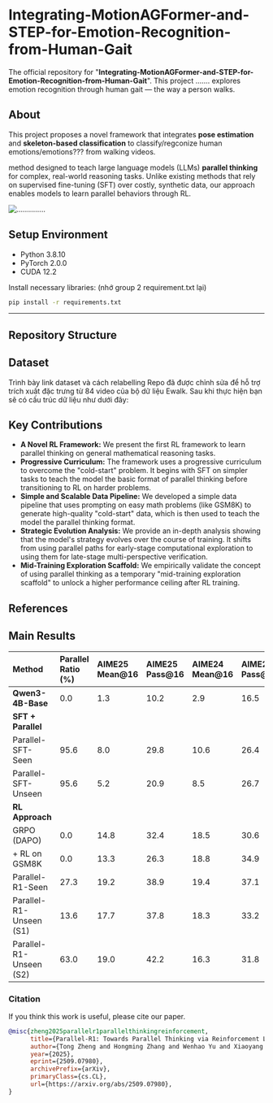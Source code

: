# **Integrating-MotionAGFormer-and-STEP-for-Emotion-Recognition-from-Human-Gait**
The official repository for "**Integrating-MotionAGFormer-and-STEP-for-Emotion-Recognition-from-Human-Gait**".
This project ....... explores emotion recognition through human gait — the way a person walks.



## **About**
This project proposes a novel framework that integrates **pose estimation** and **skeleton-based classification** to classify/regconize human emotions/emotions??? from walking videos. 



method designed to teach large language models (LLMs) **parallel thinking** for complex, real-world reasoning tasks. Unlike existing methods that rely on supervised fine-tuning (SFT) over costly, synthetic data, our approach enables models to learn parallel behaviors through RL.

![..............](./fig/framework.jpg)

## **Setup Environment**
- Python 3.8.10
- PyTorch 2.0.0
- CUDA 12.2

Install necessary libraries: (nhớ group 2 requirement.txt lại)

```bash
pip install -r requirements.txt
```

---

## **Repository Structure**

## **Dataset**

Trình bày link dataset và cách relabelling 
Repo đã được chỉnh sửa để hỗ trợ trích xuất đặc trưng từ 84 video của bộ dữ liệu Ewalk. Sau khi thực hiện bạn sẽ có cấu trúc dữ liệu như dưới đây:

## **Key Contributions**

* **A Novel RL Framework:** We present the first RL framework to learn parallel thinking on general mathematical reasoning tasks.
* **Progressive Curriculum:** The framework uses a progressive curriculum to overcome the "cold-start" problem. It begins with SFT on simpler tasks to teach the model the basic format of parallel thinking before transitioning to RL on harder problems.
* **Simple and Scalable Data Pipeline:** We developed a simple data pipeline that uses prompting on easy math problems (like GSM8K) to generate high-quality "cold-start" data, which is then used to teach the model the parallel thinking format.
* **Strategic Evolution Analysis:** We provide an in-depth analysis showing that the model's strategy evolves over the course of training. It shifts from using parallel paths for early-stage computational exploration to using them for late-stage multi-perspective verification.
* **Mid-Training Exploration Scaffold:** We empirically validate the concept of using parallel thinking as a temporary "mid-training exploration scaffold" to unlock a higher performance ceiling after RL training.

## **References**

## **Main Results**

| Method | Parallel Ratio (%) | AIME25 Mean@16 | AIME25 Pass@16 | AIME24 Mean@16 | AIME24 Pass@16 | AMC23 Mean@16 | AMC23 Pass@16 | MATH Mean@1 | Avg. |
| :--- | :--- | :--- | :--- | :--- | :--- | :--- | :--- | :--- | :--- |
| **Qwen3-4B-Base** | 0.0 | 1.3 | 10.2 | 2.9 | 16.5 | 8.1 | 51.2 | 13.9 | 6.6 |
| **SFT + Parallel** | | | | | | | | | |
| Parallel-SFT-Seen | 95.6 | 8.0 | 29.8 | 10.6 | 26.4 | 48.9 | 79.2 | 76.6 | 36.0 |
| Parallel-SFT-Unseen | 95.6 | 5.2 | 20.9 | 8.5 | 26.7 | 41.7 | 80.1 | 71.5 | 31.7 |
| **RL Approach** | | | | | | | | | |
| GRPO (DAPO) | 0.0 | 14.8 | 32.4 | 18.5 | 30.6 | 63.6 | 85.1 | 83.5 | 45.1 |
| + RL on GSM8K | 0.0 | 13.3 | 26.3 | 18.8 | 34.9 | 66.4 | 82.2 | 82.6 | 45.3 |
| Parallel-R1-Seen | 27.3 | 19.2 | 38.9 | 19.4 | 37.1 | 70.5 | 85.0 | 86.7 | 48.9 |
| Parallel-R1-Unseen (S1) | 13.6 | 17.7 | 37.8 | 18.3 | 33.2 | 69.7 | 88.9 | 82.6 | 47.1 |
| Parallel-R1-Unseen (S2) | 63.0 | 19.0 | 42.2 | 16.3 | 31.8 | 67.5 | 91.5 | 84.5 | 46.8 |


### Citation

If you think this work is useful, please cite our paper.

```bibtex
@misc{zheng2025parallelr1parallelthinkingreinforcement,
      title={Parallel-R1: Towards Parallel Thinking via Reinforcement Learning}, 
      author={Tong Zheng and Hongming Zhang and Wenhao Yu and Xiaoyang Wang and Xinyu Yang and Runpeng Dai and Rui Liu and Huiwen Bao and Chengsong Huang and Heng Huang and Dong Yu},
      year={2025},
      eprint={2509.07980},
      archivePrefix={arXiv},
      primaryClass={cs.CL},
      url={https://arxiv.org/abs/2509.07980}, 
}
